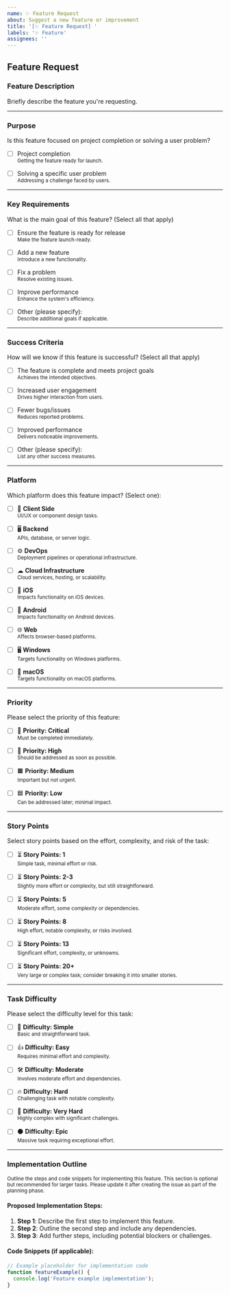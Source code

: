 ```yaml
---
name: ✨ Feature Request
about: Suggest a new feature or improvement
title: '[✨ Feature Request] '
labels: '✨ Feature'
assignees: ''
---
```


## Feature Request

### Feature Description

Briefly describe the feature you're requesting.

---

### Purpose

Is this feature focused on project completion or solving a user problem?

- [ ] Project completion  
      <small>Getting the feature ready for launch.</small>

- [ ] Solving a specific user problem  
      <small>Addressing a challenge faced by users.</small>

---

### Key Requirements

What is the main goal of this feature? (Select all that apply)

- [ ] Ensure the feature is ready for release  
      <small>Make the feature launch-ready.</small>

- [ ] Add a new feature  
      <small>Introduce a new functionality.</small>

- [ ] Fix a problem  
      <small>Resolve existing issues.</small>

- [ ] Improve performance  
      <small>Enhance the system's efficiency.</small>

- [ ] Other (please specify):  
      <small>Describe additional goals if applicable.</small>

---

### Success Criteria

How will we know if this feature is successful? (Select all that apply)

- [ ] The feature is complete and meets project goals  
      <small>Achieves the intended objectives.</small>

- [ ] Increased user engagement  
      <small>Drives higher interaction from users.</small>

- [ ] Fewer bugs/issues  
      <small>Reduces reported problems.</small>

- [ ] Improved performance  
      <small>Delivers noticeable improvements.</small>

- [ ] Other (please specify):  
      <small>List any other success measures.</small>

---

### Platform

Which platform does this feature impact? (Select one):

- [ ] 🎨 **Client Side**  
      <small>UI/UX or component design tasks.</small>

- [ ] 🖥 **Backend**  
      <small>APIs, database, or server logic.</small>

- [ ] ⚙ **DevOps**  
      <small>Deployment pipelines or operational infrastructure.</small>

- [ ] ☁ **Cloud Infrastructure**  
      <small>Cloud services, hosting, or scalability.</small>

- [ ] 🍎 **iOS**  
      <small>Impacts functionality on iOS devices.</small>

- [ ] 🤖 **Android**  
      <small>Impacts functionality on Android devices.</small>

- [ ] 🌐 **Web**  
      <small>Affects browser-based platforms.</small>

- [ ] 🖥 **Windows**  
      <small>Targets functionality on Windows platforms.</small>

- [ ] 🍏 **macOS**  
      <small>Targets functionality on macOS platforms.</small>

---

### Priority

Please select the priority of this feature:

- [ ] 🚨 **Priority: Critical**  
      <small>Must be completed immediately.</small>

- [ ] 🚨 **Priority: High**  
      <small>Should be addressed as soon as possible.</small>

- [ ] 🟧 **Priority: Medium**  
      <small>Important but not urgent.</small>

- [ ] 🟦 **Priority: Low**  
      <small>Can be addressed later; minimal impact.</small>

---

### Story Points

Select story points based on the effort, complexity, and risk of the task:

- [ ] ⏳ **Story Points: 1**  
      <small>Simple task, minimal effort or risk.</small>

- [ ] ⏳ **Story Points: 2-3**  
      <small>Slightly more effort or complexity, but still straightforward.</small>

- [ ] ⏳ **Story Points: 5**  
      <small>Moderate effort, some complexity or dependencies.</small>

- [ ] ⏳ **Story Points: 8**  
      <small>High effort, notable complexity, or risks involved.</small>

- [ ] ⏳ **Story Points: 13**  
      <small>Significant effort, complexity, or unknowns.</small>

- [ ] ⏳ **Story Points: 20+**  
      <small>Very large or complex task; consider breaking it into smaller stories.</small>

---

### Task Difficulty

Please select the difficulty level for this task:

- [ ] 🌱 **Difficulty: Simple**  
      <small>Basic and straightforward task.</small>

- [ ] 👍 **Difficulty: Easy**  
      <small>Requires minimal effort and complexity.</small>

- [ ] 🛠 **Difficulty: Moderate**  
      <small>Involves moderate effort and dependencies.</small>

- [ ] 🔥 **Difficulty: Hard**  
      <small>Challenging task with notable complexity.</small>

- [ ] 🧠 **Difficulty: Very Hard**  
      <small>Highly complex with significant challenges.</small>

- [ ] ⚫ **Difficulty: Epic**  
      <small>Massive task requiring exceptional effort.</small>

---

### Implementation Outline

<small>Outline the steps and code snippets for implementing this feature. This section is optional but recommended for larger tasks. Please update it after creating the issue as part of the planning phase.</small>

#### Proposed Implementation Steps:

1. **Step 1**: Describe the first step to implement this feature.
2. **Step 2**: Outline the second step and include any dependencies.
3. **Step 3**: Add further steps, including potential blockers or challenges.

#### Code Snippets (if applicable):

```javascript
// Example placeholder for implementation code
function featureExample() {
  console.log('Feature example implementation');
}
```
